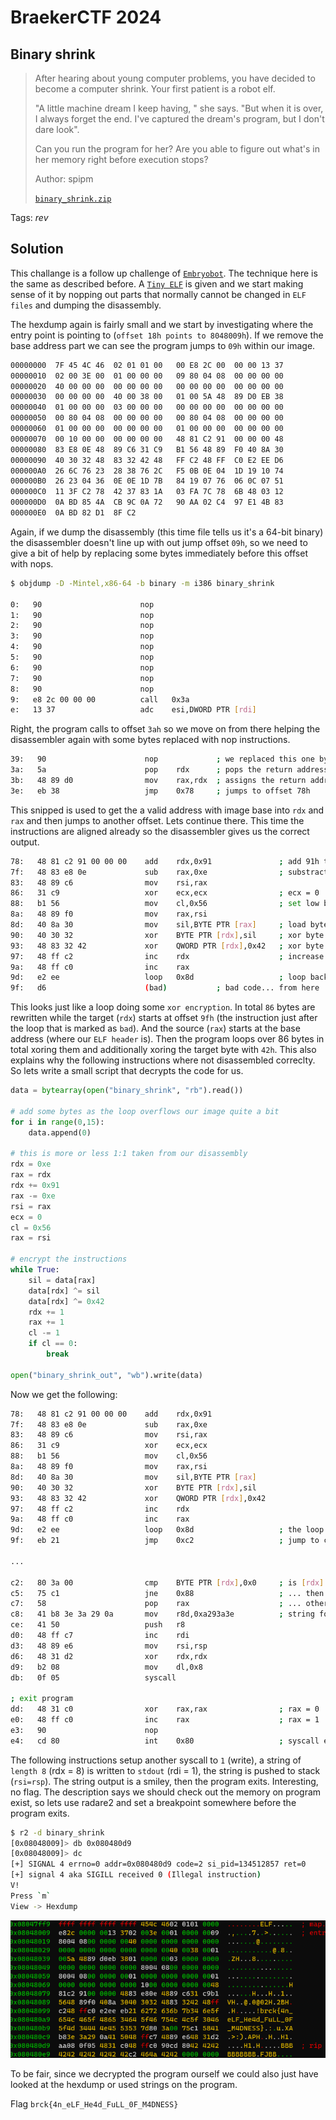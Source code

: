 # BraekerCTF 2024

## Binary shrink

> After hearing about young computer problems, you have decided to become a computer shrink. Your first patient is a robot elf.
>
>
>"A little machine dream I keep having, " she says. "But when it is over, I always forget the end. I've captured the dream's program, but I don't dare look".
>
>
>Can you run the program for her? Are you able to figure out what's in her memory right before execution stops?
>
>  Author: spipm
>
> [`binary_shrink.zip`](binary_shrink.zip)

Tags: _rev_

## Solution
This challange is a follow up challenge of [`Embryobot`](../embryobot/README.md). The technique here is the same as described before. A [`Tiny ELF`](https://nathanotterness.com/2021/10/tiny_elf_modernized.html) is given and we start making sense of it by nopping out parts that normally cannot be changed in `ELF files` and dumping the disassembly. 

The hexdump again is fairly small and we start by investigating where the entry point is pointing to (`offset 18h points to 8048009h`). If we remove the base address part we can see the program jumps to `09h` within our image.

```bash
00000000  7F 45 4C 46  02 01 01 00   00 E8 2C 00  00 00 13 37                                           .ELF......,....7
00000010  02 00 3E 00  01 00 00 00   09 80 04 08  00 00 00 00                                           ..>.............
00000020  40 00 00 00  00 00 00 00   00 00 00 00  00 00 00 00                                           @...............
00000030  00 00 00 00  40 00 38 00   01 00 5A 48  89 D0 EB 38                                           ....@.8...ZH...8
00000040  01 00 00 00  03 00 00 00   00 00 00 00  00 00 00 00                                           ................
00000050  00 80 04 08  00 00 00 00   00 80 04 08  00 00 00 00                                           ................
00000060  01 00 00 00  00 00 00 00   01 00 00 00  00 00 00 00                                           ................
00000070  00 10 00 00  00 00 00 00   48 81 C2 91  00 00 00 48                                           ........H......H
00000080  83 E8 0E 48  89 C6 31 C9   B1 56 48 89  F0 40 8A 30                                           ...H..1..VH..@.0
00000090  40 30 32 48  83 32 42 48   FF C2 48 FF  C0 E2 EE D6                                           @02H.2BH..H.....
000000A0  26 6C 76 23  28 38 76 2C   F5 0B 0E 04  1D 19 10 74                                           &lv#(8v,.......t
000000B0  26 23 04 36  0E 0E 1D 7B   84 19 07 76  06 0C 07 51                                           &#.6...{...v...Q
000000C0  11 3F C2 78  42 37 83 1A   03 FA 7C 78  6B 48 03 12                                           .?.xB7....|xkH..
000000D0  0A BD 85 4A  CB 9C 0A 72   90 AA 02 C4  97 E1 4B 83                                           ...J...r......K.
000000E0  0A BD 82 D1  8F C2                                                                            ......
```

Again, if we dump the disassembly (this time file tells us it's a 64-bit binary) the disassembler doesn't line up with out jump offset `09h`, so we need to give a bit of help by replacing some bytes immediately before this offset with nops.

```bash
$ objdump -D -Mintel,x86-64 -b binary -m i386 binary_shrink

0:   90                      nop
1:   90                      nop
2:   90                      nop
3:   90                      nop
4:   90                      nop
5:   90                      nop
6:   90                      nop
7:   90                      nop
8:   90                      nop
9:   e8 2c 00 00 00          call   0x3a
e:   13 37                   adc    esi,DWORD PTR [rdi]
```

Right, the program calls to offset `3ah` so we move on from there helping the disassembler again with some bytes replaced with nop instructions.

```bash
39:   90                      nop             ; we replaced this one byte with a nop
3a:   5a                      pop    rdx      ; pops the return address (804800eh) from stack
3b:   48 89 d0                mov    rax,rdx  ; assigns the return address to rax
3e:   eb 38                   jmp    0x78     ; jumps to offset 78h
```

This snipped is used to get the a valid address with image base into `rdx` and `rax` and then jumps to another offset. Lets continue there. This time the instructions are aligned already so the disassembler gives us the correct output.

```bash
78:   48 81 c2 91 00 00 00    add    rdx,0x91               ; add 91h to rdx, rdx points now to 9fh (relative to base)
7f:   48 83 e8 0e             sub    rax,0xe                ; substracting 0eh from rax, rax points now to the base address (image start in memory)
83:   48 89 c6                mov    rsi,rax
86:   31 c9                   xor    ecx,ecx                ; ecx = 0
88:   b1 56                   mov    cl,0x56                ; set low byte of ecx, ecx = 56h
8a:   48 89 f0                mov    rax,rsi
8d:   40 8a 30                mov    sil,BYTE PTR [rax]     ; load byte from at offset of rax
90:   40 30 32                xor    BYTE PTR [rdx],sil     ; xor byte at offset of rdx with the loaded byte
93:   48 83 32 42             xor    QWORD PTR [rdx],0x42   ; xor byte at offset of rdx with 42h
97:   48 ff c2                inc    rdx                    ; increase rdx and rax
9a:   48 ff c0                inc    rax
9d:   e2 ee                   loop   0x8d                   ; loop back to 8dh if ecx is not zero
9f:   d6                      (bad)           ; bad code... from here :(
```

This looks just like a loop doing some `xor encryption`. In total `86` bytes are rewritten while the target (`rdx`) starts at offset `9fh` (the instruction just after the loop that is marked as `bad`). And the source (`rax`) starts at the base address (where our `ELF header` is). Then the program loops over 86 bytes in total xoring them and additionally xoring the target byte with `42h`. This also explains why the following instructions where not disassembled correclty. So lets write a small script that decrypts the code for us.

```python
data = bytearray(open("binary_shrink", "rb").read())

# add some bytes as the loop overflows our image quite a bit
for i in range(0,15):
    data.append(0)

# this is more or less 1:1 taken from our disassembly
rdx = 0xe
rax = rdx
rdx += 0x91
rax -= 0xe
rsi = rax
ecx = 0
cl = 0x56
rax = rsi

# encrypt the instructions
while True:
    sil = data[rax]
    data[rdx] ^= sil
    data[rdx] ^= 0x42
    rdx += 1
    rax += 1
    cl -= 1
    if cl == 0:
        break

open("binary_shrink_out", "wb").write(data)
```

Now we get the following:

```bash
78:   48 81 c2 91 00 00 00    add    rdx,0x91
7f:   48 83 e8 0e             sub    rax,0xe
83:   48 89 c6                mov    rsi,rax
86:   31 c9                   xor    ecx,ecx
88:   b1 56                   mov    cl,0x56
8a:   48 89 f0                mov    rax,rsi
8d:   40 8a 30                mov    sil,BYTE PTR [rax]
90:   40 30 32                xor    BYTE PTR [rdx],sil
93:   48 83 32 42             xor    QWORD PTR [rdx],0x42
97:   48 ff c2                inc    rdx
9a:   48 ff c0                inc    rax
9d:   e2 ee                   loop   0x8d                   ; the loop as we had it before
9f:   eb 21                   jmp    0xc2                   ; jump to c2h now

...

c2:   80 3a 00                cmp    BYTE PTR [rdx],0x0     ; is [rdx] != 0...
c5:   75 c1                   jne    0x88                   ; ... then jump to 88h
c7:   58                      pop    rax                    ; ... otherwise continue here, pops '1' from stack
c8:   41 b8 3e 3a 29 0a       mov    r8d,0xa293a3e          ; string for '>:)\n'
ce:   41 50                   push   r8
d0:   48 ff c7                inc    rdi
d3:   48 89 e6                mov    rsi,rsp
d6:   48 31 d2                xor    rdx,rdx
d9:   b2 08                   mov    dl,0x8
db:   0f 05                   syscall

; exit program
dd:   48 31 c0                xor    rax,rax                ; rax = 0
e0:   48 ff c0                inc    rax                    ; rax = 1
e3:   90                      nop
e4:   cd 80                   int    0x80                   ; syscall exit
```

The following instructions setup another syscall to `1` (write), a string of `length 8` (rdx = 8) is written to `stdout` (rdi = 1), the string is pushed to stack (`rsi=rsp`). The string output is a smiley, then the program exits. Interesting, no flag. The description says we should check out the memory on program exist, so lets use radare2 and set a breakpoint somewhere before the program exits.

```bash
$ r2 -d binary_shrink
[0x08048009]> db 0x080480d9
[0x08048009]> dc
[+] SIGNAL 4 errno=0 addr=0x080480d9 code=2 si_pid=134512857 ret=0
[+] signal 4 aka SIGILL received 0 (Illegal instruction)
V!
Press `m`
View -> Hexdump
```

![](memory_dump.png)

To be fair, since we decrypted the program ourself we could also just have looked at the hexdump or used strings on the program.

Flag `brck{4n_eLF_He4d_FuLL_0F_M4DNESS}`